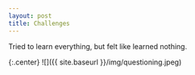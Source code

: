 ```yaml
---
layout: post
title: Challenges
---
```

Tried to learn everything, but felt like learned nothing.

{:.center}
![]({{ site.baseurl }}/img/questioning.jpeg)
